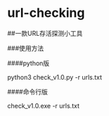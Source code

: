 # url-checking
##一款URL存活探测小工具

###使用方法

####python版

python3 check_v1.0.py -r urls.txt


####命令行版

check_v1.0.exe -r urls.txt

